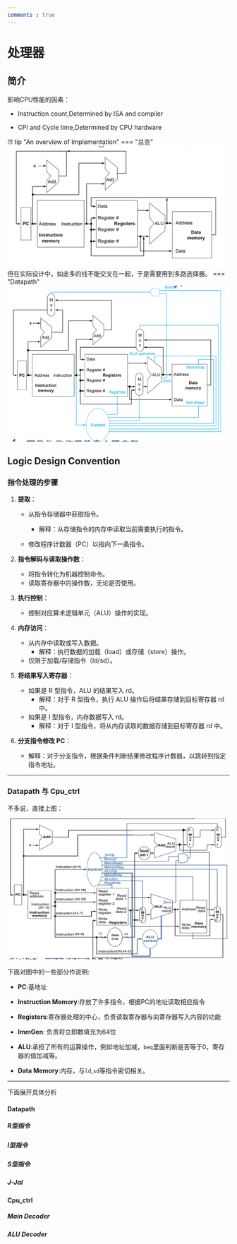 ```yaml
---
comments : true
---
```


# 处理器

## 简介

影响CPU性能的因素：

+ Instruction count,Determined by ISA and compiler

+ CPI and Cycle time,Determined by CPU hardware

!!! tip "An overview of Implementation"
    === "总览"
        ![](../../image/pp80.png)
        但在实际设计中，如此多的线不能交叉在一起，于是需要用到多路选择器。
    === "Datapath"
        ![](../../image/pp81.png)

## Logic Design Convention

### 指令处理的步骤

1. **提取**：
    - 从指令存储器中获取指令。

        - 解释：从存储指令的内存中读取当前需要执行的指令。

    - 修改程序计数器（PC）以指向下一条指令。

2. **指令解码与读取操作数**：
    - 将指令转化为机器控制命令。
    - 读取寄存器中的操作数，无论是否使用。

3. **执行控制**：
    - 控制对应算术逻辑单元（ALU）操作的实现。

4. **内存访问**：
    - 从内存中读取或写入数据。
        - 解释：执行数据的加载（load）或存储（store）操作。
    - 仅限于加载/存储指令（ld/sd）。

5. **将结果写入寄存器**：
    - 如果是 R 型指令，ALU 的结果写入 rd。
        - 解释：对于 R 型指令，执行 ALU 操作后将结果存储到目标寄存器 rd 中。
    - 如果是 I 型指令，内存数据写入 rd。
        - 解释：对于 I 型指令，将从内存读取的数据存储到目标寄存器 rd 中。

6. **分支指令修改 PC**：
    - 解释：对于分支指令，根据条件判断结果修改程序计数器，以跳转到指定指令地址。


---

### Datapath 与 Cpu_ctrl

不多说，直接上图：

<p style="text-align: center;">
  <img src="../../../image/pp92.png" alt="图片描述" />
</p>

下面对图中的一些部分作说明:

+ **PC**:基地址

+ **Instruction Memory**:存放了许多指令，根据PC的地址读取相应指令

+ **Registers**:寄存器处理的中心，负责读取寄存器与向寄存器写入内容的功能

+ **ImmGen**: 负责将立即数填充为64位

+ **ALU**:承担了所有的运算操作，例如地址加减，`beq`里面判断是否等于0，寄存器的值加减等。

+ **Data Memory**:内存，与`ld`,`sd`等指令密切相关。

---

下面展开具体分析

#### Datapath

##### R型指令

##### I型指令

##### S型指令

##### J-Jal

#### Cpu_ctrl

##### Main Decoder

##### ALU Decoder
